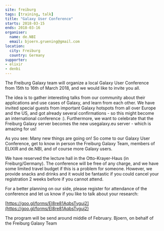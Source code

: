 ```yaml
---
site: freiburg
tags: [training, talk]
title: "Galaxy User Conference"
starts: 2018-03-15
ends: 2018-03-16
organiser:
  name: de.NBI
  email: bjoern.gruening@gmail.com
location:
  city: Freiburg
  country: Germany
supporter:
- elixir
- denbi
---
```


The Freiburg Galaxy team will organize a local Galaxy User Conference
from 15th to 16th of March 2018, and we would like to invite 
you all.

The idea is to gather interesting talks from our community about their 
applications and use cases of Galaxy, and learn from each other. We have 
invited special guests from important Galaxy hotspots from all over 
Europe and the US, and got already several confirmations  - so this 
might become an international conference :).
Furthermore, we want to celebrate that the Freiburg Galaxy server 
becomes the new usegalaxy.eu server - which is amazing for us!

As you see: Many new things are going on! So come to our Galaxy User 
Conference, get to know in person the Freiburg Galaxy Team, members of 
ELIXIR and de.NBI, and of course more Galaxy users.

We have reserved the lecture hall in the Otto-Krayer-Haus (in 
Freiburg/Germany). The conference will be free of any charge, and we 
have some limited travel budget if this is a problem for someone. 
However, we provide snacks and drinks and it would be fantastic if you 
could cancel your registration 2 weeks before if you cannot attend.

For a better planning on our side, please register for attendance of the 
conference and let us know if you like to talk about your research:

[https://goo.gl/forms/El8re81AqbsTvguj2](https://goo.gl/forms/El8re81AqbsTvguj2)

The program will be send around middle of February.
Bjoern, on behalf of the Freiburg Galaxy Team
